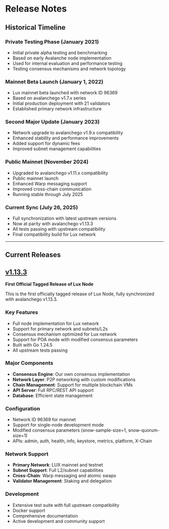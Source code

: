 # Release Notes

## Historical Timeline

### Private Testing Phase (January 2021)
- Initial private alpha testing and benchmarking
- Based on early Avalanche node implementation
- Used for internal evaluation and performance testing
- Testing consensus mechanisms and network topology

### Mainnet Beta Launch (January 1, 2022)
- Lux mainnet beta launched with network ID 96369
- Based on avalanchego v1.7.x series
- Initial production deployment with 21 validators
- Established primary network infrastructure

### Second Major Update (January 2023)
- Network upgrade to avalanchego v1.9.x compatibility
- Enhanced stability and performance improvements
- Added support for dynamic fees
- Improved subnet management capabilities

### Public Mainnet (November 2024)
- Upgraded to avalanchego v1.11.x compatibility
- Public mainnet launch
- Enhanced Warp messaging support
- Improved cross-chain communication
- Running stable through July 2025

### Current Sync (July 26, 2025)
- Full synchronization with latest upstream versions
- Now at parity with avalanchego v1.13.3
- All tests passing with upstream compatibility
- Final compatibility build for Lux network

---

## Current Releases

## [v1.13.3](https://github.com/luxfi/node/releases/tag/v1.13.3)

**First Official Tagged Release of Lux Node**

This is the first officially tagged release of Lux Node, fully synchronized with avalanchego v1.13.3.

### Key Features

- Full node implementation for Lux network
- Support for primary network and subnets/L2s
- Consensus mechanism optimized for Lux network
- Support for POA mode with modified consensus parameters
- Built with Go 1.24.5
- All upstream tests passing

### Major Components

- **Consensus Engine**: Our own consensus implementation
- **Network Layer**: P2P networking with custom modifications
- **Chain Management**: Support for multiple blockchain VMs
- **API Server**: Full RPC/REST API support
- **Database**: Efficient state management

### Configuration

- Network ID 96369 for mainnet
- Support for single-node development mode
- Modified consensus parameters (snow-sample-size=1, snow-quorum-size=1)
- APIs: admin, auth, health, info, keystore, metrics, platform, X-Chain

### Network Support

- **Primary Network**: LUX mainnet and testnet
- **Subnet Support**: Full L2/subnet capabilities
- **Cross-Chain**: Warp messaging and atomic swaps
- **Validator Management**: Staking and delegation

### Development

- Extensive test suite with full upstream compatibility
- Docker support
- Comprehensive documentation
- Active development and community support
